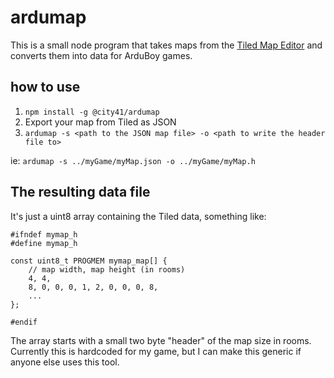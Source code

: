 # ardumap

This is a small node program that takes maps from the [Tiled Map Editor](https://www.mapeditor.org/) and converts them into data for ArduBoy games.

## how to use

1. `npm install -g @city41/ardumap`
2. Export your map from Tiled as JSON
3. `ardumap -s <path to the JSON map file> -o <path to write the header file to>`

ie: `ardumap -s ../myGame/myMap.json -o ../myGame/myMap.h`

## The resulting data file

It's just a uint8 array containing the Tiled data, something like:

```
#ifndef mymap_h
#define mymap_h

const uint8_t PROGMEM mymap_map[] {
    // map width, map height (in rooms)
    4, 4,
    8, 0, 0, 0, 1, 2, 0, 0, 0, 8,
    ...
};

#endif
```

The array starts with a small two byte "header" of the map size in rooms. Currently this is hardcoded for my game, but I can make this generic if anyone else uses this tool.

